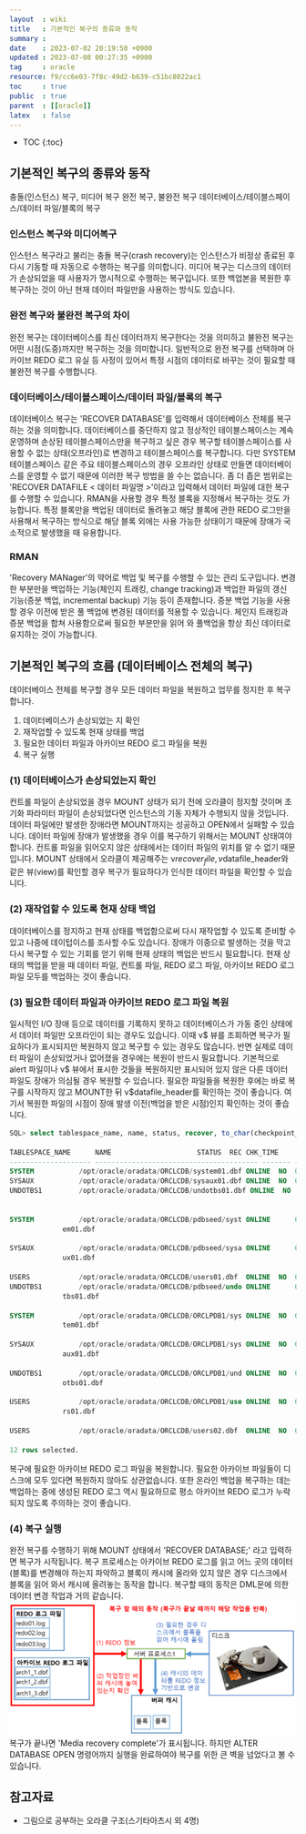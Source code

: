 ```yaml
---
layout  : wiki
title   : 기본적인 복구의 종류와 동작
summary : 
date    : 2023-07-02 20:19:50 +0900
updated : 2023-07-08 00:27:35 +0900
tag     : oracle
resource: f9/cc6e03-7f8c-49d2-b639-c51bc8022ac1
toc     : true
public  : true
parent  : [[oracle]]
latex   : false
---
```

* TOC
{:toc}

## 기본적인 복구의 종류와 동작
 충돌(인스턴스) 복구, 미디어 복구
완전 복구, 불완전 복구
데이터베이스/테이블스페이스/데이터 파일/블록의 복구

### 인스턴스 복구와 미디어복구
인스턴스 복구라고 불리는 충돌 복구(crash recovery)는 인스턴스가 비정상 종료된 후 다시 기동할 때 자동으로 수행하는 복구를 의미합니다.
미디어 복구는 디스크의 데이터가 손상되었을 때 사용자가 명시적으로 수행하는 복구입니다. 또한 백업본을 복원한 후 복구하는 것이 아닌 현재 데이터 파일만을 사용하는 방식도 있습니다.

### 완전 복구와 불완전 복구의 차이
완전 복구는 데이터베이스를 최신 데이터까지 복구한다는 것을 의미하고 불완전 복구는 어떤 시점(도중)까지만 복구하는 것을 의미합니다. 일반적으로 완전 복구를 선택하며 아카이브 REDO 로그 유실 등 사정이 있어서 특정 시점의 데이터로 바꾸는 것이 필요할 때 불완전 복구를 수행합니다.

### 데이터베이스/테이블스페이스/데이터 파일/블록의 복구
데이터베이스 복구는 'RECOVER DATABASE'를 입력해서 데이터베이스 전체를 복구하는 것을 의미합니다. 데이터베이스를 중단하지 않고 정상적인 테이블스페이스는 계속 운영하며 손상된 테이블스페이스만을 복구하고 싶은 경우 복구할 테이블스페이스를 사용할 수 없는 상태(오프라인)로 변경하고 테이블스페이스를 복구합니다. 다만 SYSTEM 테이블스페이스 같은 주요 테이블스페이스의 경우 오프라인 상태로 만들면 데이터베이스를 운영할 수 없기 때문에 이러한 복구 방법을 쓸 수는 없습니다.
좀 더 좁은 범위로는 'RECOVER DATAFILE < 데이터 파일명 >'이라고 입력해서 데이터 파일에 대한 복구를 수행할 수 있습니다.
RMAN을 사용할 경우 특정 블록을 지정해서 복구하는 것도 가능합니다. 특정 블록만을 백업된 데이터로 돌려놓고 해당 블록에 관한 REDO 로그만을 사용해서 복구하는 방식으로 해당 블록 외에는 사용 가능한 상태이기 때문에 장애가 국소적으로 발생했을 때 유용합니다.

### RMAN
'Recovery MANager'의 약어로 백업 및 복구를 수행할 수 있는 관리 도구입니다. 변경한 부분만을 백업하는 기능(체인지 트래킹, change tracking)과 백업한 파일의 갱신 기능(증분 백업, incremental backup) 기능 등이 존재합니다. 
증분 백업 기능을 사용할 경우 이전에 받은 풀 백업에 변경된 데이터를 적용할 수 있습니다. 체인지 트래킹과 증분 백업을 합쳐 사용함으로써 필요한 부분만을 읽어 와 풀백업을 항상 최신 데이터로 유지하는 것이 가능합니다. 

## 기본적인 복구의 흐름 (데이터베이스 전체의 복구)
데이터베이스 전체를 복구할 경우 모든 데이터 파일을 복원하고 업무를 정지한 후 복구합니다.
1. 데이터베이스가 손상되었는 지 확인  
2. 재작업할 수 있도록 현재 상태를 백업  
3. 필요한 데이터 파일과 아카이브 REDO 로그 파일을 복원 
4. 복구 실행 


### (1) 데이터베이스가 손상되었는지 확인
컨트롤 파일이 손상되었을 경우 MOUNT 상태가 되기 전에 오라클이 정지할 것이며 초기화 파라미터 파일이 손상되었다면 인스턴스의 기동 자체가 수행되지 않을 것입니다. 데이터 파일에만 발생한 장애라면 MOUNT까지는 성공하고 OPEN에서 실패할 수 있습니다.
데이터 파일에 장애가 발생했을 경우 이를 복구하기 위해서는 MOUNT 상태여야 합니다. 컨트롤 파일을 읽어오지 않은 상태에서는 데이터 파일의 위치를 알 수 없기 때문입니다. MOUNT 상태에서 오라클이 제공해주는 v$recover_file, v$datafile_header와 같은 뷰(view)를 확인할 경우 복구가 필요하다가 인식한 데이터 파일을 확인할 수 있습니다.

### (2) 재작업할 수 있도록 현재 상태 백업
데이터베이스를 정지하고 현재 상태를 백업함으로써 다시 재작업할 수 있도록 준비할 수 있고 나중에 데이텁이스를 조사할 수도 있습니다. 장애가 이중으로 발생하는 것을 막고 다시 복구할 수 있는 기회를 얻기 위해 현재 상태의 백업은 반드시 필요합니다. 현재 상태의 백업을 받을 때 데이터 파일, 컨트롤 파일, REDO 로그 파일, 아카이브 REDO 로그 파일 모두를 백업하는 것이 좋습니다.

### (3) 필요한 데이터 파일과 아카이브 REDO 로그 파일 복원
일시적인 I/O 장애 등으로 데이터를 기록하지 못하고 데이터베이스가 가동 중인 상태에서 데이터 파일만 오프라인이 되는 경우도 있습니다. 이때 v$ 뷰를 조회하면 복구가 필요하다가 표시되지만 복원하지 않고 복구할 수 있는 경우도 많습니다. 
반면 실제로 데이터 파일이 손상되었거나 없어졌을 경우에는 복원이 반드시 필요합니다. 기본적으로 alert 파일이나 v$ 뷰에서 표시한 것들을 복원하지만 표시되어 있지 않은 다른 데이터 파일도 장애가 의심될 경우 복원할 수 있습니다. 
필요한 파일들을 복원한 후에는 바로 복구를 시작하지 않고 MOUNT한 뒤 v$datafile_header를 확인하는 것이 좋습니다. 여기서 복원한 파일의 시점이 장애 발생 이전(백업을 받은 시점)인지 확인하는 것이 좋습니다.

```sql
SQL> select tablespace_name, name, status, recover, to_char(checkpoint_time, 'MM-DD HH24:MI:SS') as chk_time from v$datafile_header;

TABLESPACE_NAME      NAME				      STATUS  REC CHK_TIME
-------------------- ---------------------------------------- ------- --- --------------
SYSTEM		     /opt/oracle/oradata/ORCLCDB/system01.dbf ONLINE  NO  07-04 14:05:41
SYSAUX		     /opt/oracle/oradata/ORCLCDB/sysaux01.dbf ONLINE  NO  07-04 14:05:41
UNDOTBS1	     /opt/oracle/oradata/ORCLCDB/undotbs01.dbf ONLINE  NO  07-04 14:05:41
		     

SYSTEM		     /opt/oracle/oradata/ORCLCDB/pdbseed/syst ONLINE	  05-27 11:44:19
		     em01.dbf

SYSAUX		     /opt/oracle/oradata/ORCLCDB/pdbseed/sysa ONLINE	  05-27 11:44:19
		     ux01.dbf

USERS		     /opt/oracle/oradata/ORCLCDB/users01.dbf  ONLINE  NO  07-04 14:05:41
UNDOTBS1	     /opt/oracle/oradata/ORCLCDB/pdbseed/undo ONLINE	  05-27 11:44:19
		     tbs01.dbf

SYSTEM		     /opt/oracle/oradata/ORCLCDB/ORCLPDB1/sys ONLINE  NO  07-04 14:05:41
		     tem01.dbf

SYSAUX		     /opt/oracle/oradata/ORCLCDB/ORCLPDB1/sys ONLINE  NO  07-04 14:05:41
		     aux01.dbf

UNDOTBS1	     /opt/oracle/oradata/ORCLCDB/ORCLPDB1/und ONLINE  NO  07-04 14:05:41
		     otbs01.dbf

USERS		     /opt/oracle/oradata/ORCLCDB/ORCLPDB1/use ONLINE  NO  07-04 14:05:41
		     rs01.dbf

USERS		     /opt/oracle/oradata/ORCLCDB/users02.dbf  ONLINE  NO  07-04 14:05:41

12 rows selected.

```

복구에 필요한 아카이브 REDO 로그 파일을 복원합니다. 필요한 아카이브 파일들이 디스크에 모두 있다면 복원하지 않아도 상관없습니다. 또한 온라인 백업을 복구하는 데는 백업하는 중에 생성된 REDO 로그 역시 필요하므로 평소 아카이브 REDO 로그가 누락되지 않도록 주의하는 것이 좋습니다.

### (4) 복구 실행
 완전 복구를 수행하기 위해 MOUNT 상태에서 'RECOVER DATABASE;' 라고 입력하면 복구가 시작됩니다. 복구 프로세스는 아카이브 REDO 로그를 읽고 어느 곳의 데이터(블록)를 변경해야 하는지 파악하고 블록이 캐시에 올라와 있지 않은 경우 디스크에서 블록을 읽어 와서 캐시에 올려놓는 동작을 합니다. 복구할 때의 동작은 DML문에 의한 데이터 변경 작업과 거의 같습니다.
![image]( /resource/f9/cc6e03-7f8c-49d2-b639-c51bc8022ac1/251599534-00890399-f2b3-4f94-a1d6-c74234cc6579.png)
복구가 끝나면 'Media recovery complete'가 표시됩니다. 하지만 ALTER DATABASE OPEN 명령어까지 실행을 완료하여야 복구를 위한 큰 벽을 넘었다고 볼 수 있습니다.

## 참고자료
- 그림으로 공부하는 오라클 구조(스기타아츠시 외 4명)
